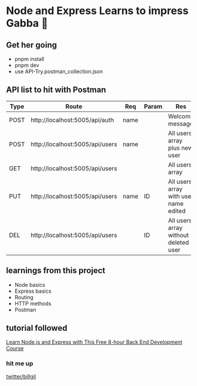 # Node and Express Learns to impress Gabba 🌮

## Get her going
- pnpm install
- pnpm dev
- use API-Try.postman_collection.json

## API list to hit with Postman
| Type | Route                           | Req   | Param | Res                                   |
|------|---------------------------------|-------|-------|---------------------------------------|
| POST | http://localhost:5005/api/auth  | name  |       | Welcome message                       |
| POST | http://localhost:5005/api/users | name  |       | All users array plus new user         |
| GET  | http://localhost:5005/api/users |       |       | All users array                       |
| PUT  | http://localhost:5005/api/users | name  | ID    | All users array with user name edited |
| DEL  | http://localhost:5005/api/users |       | ID    | All users array without deleted user  |

## learnings from this project
- Node basics
- Express basics
- Routing
- HTTP methods
- Postman

## tutorial followed
[Learn Node.js and Express with This Free 8-hour Back End Development Course](https://www.freecodecamp.org/news/free-8-hour-node-express-course/)

### hit me up
[twitter/billgil](https://twitter.com/billgil)
